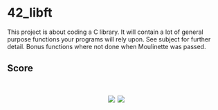 # 42_libft

This project is about coding a C library. It will contain a lot of general purpose functions your programs will rely upon. See subject for further detail.
Bonus functions where not done when Moulinette was passed.


## Score
<h1 align="center">
  <img  src="https://github.com/gomezbarroso/42_libft/blob/main/libft_moulinette.png?raw=true">
  <img  src="https://github.com/gomezbarroso/42_libft/blob/main/libft_score.png?raw=true">
</h1>
